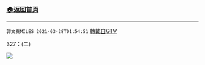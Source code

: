 ﻿###  [:house:返回首頁](https://github.com/ourhimalayas/txt)
---

`郭文贵MILES 2021-03-28T01:54:51` [轉載自GTV](https://gtv.org/web/#/UserInfo/5e596957357cc612d35a8044)

327：(二)

[![](https://filegroup.gtv.org/cdn-cgi/image/width=600/https://filegroup.gtv.org/group7/web/20210328/01/54/0/6c85c06546c71fbd458fedef3fad9683.jpg)](https://filegroup.gtv.org/group7/web/20210328/01/54/0/bea211ba135f4499f006aa90d6fd03df.mp4)